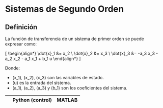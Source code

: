 # Sistemas de Segundo Orden
## Definición
La función de transferencia de un sistema de primer orden se puede expresar como:

\[
\begin{align*}
\dot{x}_1 &= x_2 \\
\dot{x}_2 &= x_3 \\
\dot{x}_3 &= -a_3 x_3 - a_2 x_2 - a_1 x_1 + b_1 u
\end{align*}
\]

Donde:
- \(x_1\), \(x_2\), \(x_3\) son las variables de estado.
- \(u\) es la entrada del sistema.
- \(a_1\), \(a_2\), \(a_3\) y \(b_1\) son los coeficientes del sistema.

|                         | Python (control)                         | MATLAB                              |
|-------------------------|------------------------------------------|-------------------------------------|
